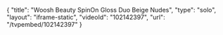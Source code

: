 {
    "title": "Woosh Beauty SpinOn Gloss Duo  Beige Nudes",
    "type": "solo",
    "layout": "iframe-static",
    "videoId": "102142397",
    "url": "\/tvpembed\/102142397"
}